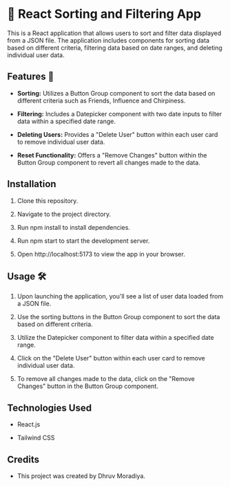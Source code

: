 # 🚀 React Sorting and Filtering App

This is a React application that allows users to sort and filter data displayed from a JSON file. The application includes components for sorting data based on different criteria, filtering data based on date ranges, and deleting individual user data.

## Features 🌟

- **Sorting:** Utilizes a Button Group component to sort the data based on different criteria such as Friends, Influence and Chirpiness.

- **Filtering:** Includes a Datepicker component with two date inputs to filter data within a specified date range.

- **Deleting Users:** Provides a "Delete User" button within each user card to remove individual user data.

- **Reset Functionality:** Offers a "Remove Changes" button within the Button Group component to revert all changes made to the data.

## Installation

1. Clone this repository.

2. Navigate to the project directory.

3. Run npm install to install dependencies.

4. Run npm start to start the development server.

5. Open http://localhost:5173 to view the app in your browser.

## Usage 🛠️

1. Upon launching the application, you'll see a list of user data loaded from a JSON file.

2. Use the sorting buttons in the Button Group component to sort the data based on different criteria.

3. Utilize the Datepicker component to filter data within a specified date range.

4. Click on the "Delete User" button within each user card to remove individual user data.

5. To remove all changes made to the data, click on the "Remove Changes" button in the Button Group component.

## Technologies Used

- React.js

- Tailwind CSS

## Credits

- This project was created by Dhruv Moradiya.
